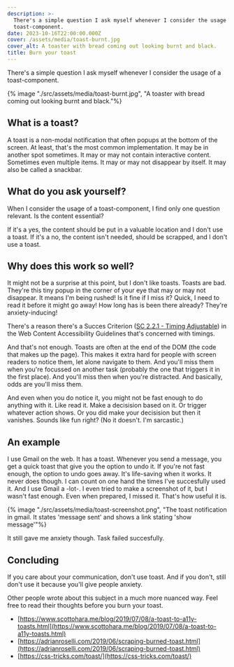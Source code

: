 ```yaml
---
description: >-
  There's a simple question I ask myself whenever I consider the usage of a
  toast-component.
date: 2023-10-16T22:00:00.000Z
cover: /assets/media/toast-burnt.jpg
cover_alt: A toaster with bread coming out looking burnt and black.
title: Burn your toast
---
```


There's a simple question I ask myself whenever I consider the usage of a toast-component.

{% image "./src/assets/media/toast-burnt.jpg", "A toaster with bread coming out looking burnt and black."%}

## What is a toast?

A toast is a non-modal notification that often popups at the bottom of the screen. At least, that's the most common implementation. It may be in another spot sometimes. It may or may not contain interactive content. Sometimes even multiple items. It may or may not disappear by itself. It may also be called a snackbar.

## What do you ask yourself?

When I consider the usage of a toast-component, I find only one question relevant. Is the content essential?

If it's a yes, the content should be put in a valuable location and I don't use a toast.
If it's a no, the content isn't needed, should be scrapped, and I don't use a toast.

## Why does this work so well?

It might not be a surprise at this point, but I don't like toasts. Toasts are bad. They're this tiny popup in the corner of your eye that may or may not disappear. It means I'm being rushed! Is it fine if I miss it? Quick, I need to read it before it might go away! How long has is been there already? They're anxiety-inducing!

There's a reason there's a Succes Criterion ([SC 2.2.1 - Timing Adjustable](https://www.w3.org/WAI/WCAG22/Understanding/timing-adjustable.html)) in the Web Content Accessibility Guidelines that's concerned with timings.

And that's not enough. Toasts are often at the end of the DOM (the code that makes up the page). This makes it extra hard for people with screen readers to notice them, let alone navigate to them. And you'll miss them when you're focussed on another task (probably the one that triggers it in the first place). And you'll miss then when you're distracted. And basically, odds are you'll miss them.

And even when you do notice it, you might not be fast enough to do anything with it. Like read it. Make a decisision based on it. Or trigger whatever action shows. Or you did make your decisision but then it vanishes. Sounds like fun right? (No it doesn't. I'm sarcastic.)

## An example

I use Gmail on the web. It has a toast. Whenever you send a message, you get a quick toast that give you the option to undo it. If you're not fast enough, the option to undo goes away. It's life-saving when it works. It never does though. I can count on one hand the times I've succesfully used it. And I use Gmail a -lot-. I even tried to make a screenshot of it, but I wasn't fast enough. Even when prepared, I missed it. That's how useful it is.

{% image "./src/assets/media/toast-screenshot.png", "The toast notification in gmail. It states 'message sent' and shows a link stating 'show message'"%}

It still gave me anxiety though. Task failed succesfully.

## Concluding

If you care about your communication, don't use toast. And if you don't, still don't use it because you'll give people anxiety.

Other people wrote about this subject in a much more nuanced way. Feel free to read their thoughts before you burn your toast.

* [https://www.scottohara.me/blog/2019/07/08/a-toast-to-a11y-toasts.html](https://www.scottohara.me/blog/2019/07/08/a-toast-to-a11y-toasts.html)
* [https://adrianroselli.com/2019/06/scraping-burned-toast.html](https://adrianroselli.com/2019/06/scraping-burned-toast.html)
* [https://css-tricks.com/toast/](https://css-tricks.com/toast/)
